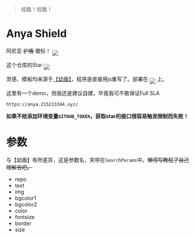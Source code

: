 > 哇酷！哇酷！
# Anya Shield

阿尼亚 ~~护盾~~ 徽标！ <img align='middle' src='https://anya.215213344.xyz/?text=%E5%93%87%E9%85%B7%E5%93%87%E9%85%B7&img=https://i.imgur.com/MIbS0oV.jpg'></img>

这个仓库的Star <img align='middle' src='https://anya.215213344.xyz/?repo=ChenYFan/AnyaShield'></img>

灵感、模板均来源于[【幼盾】](https://github.com/RimoChan/rimochan)，程序是直接用js重写了。部署在 [<img align='middle' src='https://anya.215213344.xyz/?bgcolor1=f7a433&bgcolor2=ffdaad&color=fff&text=CloudFlareWorker&img=https://workers.cloudflare.com/resources/logo/logo.svg'></img>](https://workers.cloudflare.com/) 上。

这里有一个demo，但我还是建议自建，毕竟我可不敢保证Full SLA

```url
https://anya.215213344.xyz/
```

**如果不给添加环境变量`GITHUB_TOKEN`，获取star的接口很容易触发限制而失败！**

# 参数

与【幼盾】有所差异，这是参数名，夹带在`SearchParams`中。~~懒得写教程了自己理解去吧。~~

- repo
- text
- img
- bgcolor1
- bgcolor2
- color
- fontsize
- border
- size
